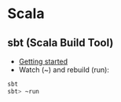 # Scala

## sbt (Scala Build Tool)

* [Getting started](https://docs.scala-lang.org/getting-started-sbt-track/getting-started-with-scala-and-sbt-on-the-command-line.html)
* Watch (~) and rebuild (run):

```bash
sbt
sbt> ~run
```
